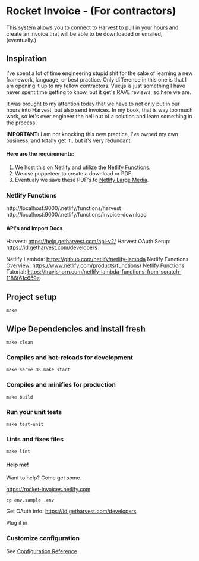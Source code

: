 # Rocket Invoice - (For contractors)

This system allows you to connect to Harvest to pull in your hours and create an invoice that will be able to be downloaded or emailed, (eventually.)

## Inspiration

I've spent a lot of time engineering stupid shit for the sake of learning a new framework, language, or best practice.  Only difference in this one is that I am opening it up to my fellow contractors. Vue.js is just something I have never spent time getting to know, but it get's RAVE reviews, so here we are.

It was brought to my attention today that we have to not only put in our hours into Harvest, but also send invoices.  In my book, that is way too much work, so let's over engineer the hell out of a solution and learn something in the process.

__IMPORTANT:__ I am not knocking this new practice, I've owned my own business, and totally get it...but it's very redundant.

#### Here are the requirements:

1. We host this on Netlify and utilize the [Netlify Functions](https://www.netlify.com/products/functions/).
2. We use puppeteer to create a download or PDF
3. Eventualy we save these PDF's to [Netlify Large Media](https://www.netlify.com/products/large-media/).

### Netlify Functions

http://localhost:9000/.netlify/functions/harvest
http://localhost:9000/.netlify/functions/invoice-download

#### API's and Import Docs

Harvest: https://help.getharvest.com/api-v2/
Harvest OAuth Setup: https://id.getharvest.com/developers

Netlify Lambda: https://github.com/netlify/netlify-lambda
Netlify Functions Overview: https://www.netlify.com/products/functions/
Netlify Functions Tutorial: https://travishorn.com/netlify-lambda-functions-from-scratch-1186f61c659e

## Project setup
```
make
```

## Wipe Dependencies and install fresh
```
make clean
```

### Compiles and hot-reloads for development
```
make serve OR make start
```

### Compiles and minifies for production
```
make build
```

### Run your unit tests
```
make test-unit
```

### Lints and fixes files
```
make lint
```

#### Help me!

Want to help?  Come get some. 

https://rocket-invoices.netlify.com

```
cp env.sample .env
```

Get OAuth info: https://id.getharvest.com/developers

Plug it in

### Customize configuration
See [Configuration Reference](https://cli.vuejs.org/config/).
